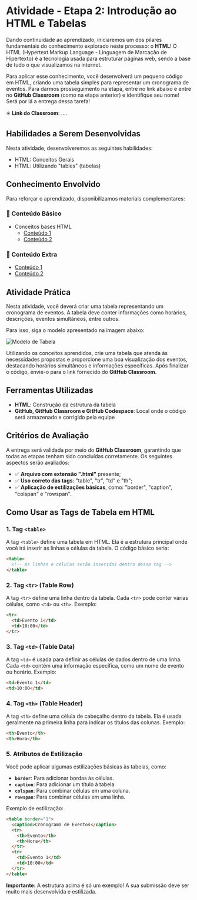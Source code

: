 
# Atividade - Etapa 2: Introdução ao HTML e Tabelas

Dando continuidade ao aprendizado, iniciaremos um dos pilares fundamentais do conhecimento explorado neste processo: o **HTML**! O HTML (Hypertext Markup Language - Linguagem de Marcação de Hipertexto) é a tecnologia usada para estruturar páginas web, sendo a base de tudo o que visualizamos na internet.

Para aplicar esse conhecimento, você desenvolverá um pequeno código em HTML, criando uma tabela simples para representar um cronograma de eventos. Para darmos prosseguimento na etapa, entre no link abaixo e entre no **GitHub Classroom** (como na etapa anterior) e identifique seu nome! Será por lá a entrega dessa tarefa!

✳️ **Link do Classroom**: ....

## Habilidades a Serem Desenvolvidas

Nesta atividade, desenvolveremos as seguintes habilidades:

- HTML: Conceitos Gerais
- HTML: Utilizando "tables" (tabelas)

## Conhecimento Envolvido

Para reforçar o aprendizado, disponibilizamos materiais complementares:

### 📌 Conteúdo Básico

- Conceitos bases HTML
  - [Conteúdo 1](#)
  - [Conteúdo 2](#)

### 📌 Conteúdo Extra

- [Conteúdo 1](#)
- [Conteúdo 2](#)

## Atividade Prática

Nesta atividade, você deverá criar uma tabela representando um cronograma de eventos. A tabela deve conter informações como horários, descrições, eventos simultâneos, entre outros.

Para isso, siga o modelo apresentado na imagem abaixo:

![Modelo de Tabela](image)

Utilizando os conceitos aprendidos, crie uma tabela que atenda às necessidades propostas e proporcione uma boa visualização dos eventos, destacando horários simultâneos e informações específicas. Após finalizar o código, envie-o para o link fornecido do **GitHub Classroom**.

## Ferramentas Utilizadas

- **HTML**: Construção da estrutura da tabela
- **GitHub, GitHub Classroom e GitHub Codespace**: Local onde o código será armazenado e corrigido pela equipe

## Critérios de Avaliação

A entrega será validada por meio do **GitHub Classroom**, garantindo que todas as etapas tenham sido concluídas corretamente. Os seguintes aspectos serão avaliados:

- ✅ **Arquivo com extensão ".html"** presente;
- ✅ **Uso correto das tags**: "table", "tr", "td" e "th";
- ✅ **Aplicação de estilizações básicas**, como: "border", "caption", "colspan" e "rowspan".

## Como Usar as Tags de Tabela em HTML

### 1. **Tag `<table>`**

A tag `<table>` define uma tabela em HTML. Ela é a estrutura principal onde você irá inserir as linhas e células da tabela. O código básico seria:

```html
<table>
  <!-- As linhas e células serão inseridas dentro dessa tag -->
</table>
```

### 2. **Tag `<tr>` (Table Row)**

A tag `<tr>` define uma linha dentro da tabela. Cada `<tr>` pode conter várias células, como `<td>` ou `<th>`. Exemplo:

```html
<tr>
  <td>Evento 1</td>
  <td>10:00</td>
</tr>
```

### 3. **Tag `<td>` (Table Data)**

A tag `<td>` é usada para definir as células de dados dentro de uma linha. Cada `<td>` contém uma informação específica, como um nome de evento ou horário. Exemplo:

```html
<td>Evento 1</td>
<td>10:00</td>
```

### 4. **Tag `<th>` (Table Header)**

A tag `<th>` define uma célula de cabeçalho dentro da tabela. Ela é usada geralmente na primeira linha para indicar os títulos das colunas. Exemplo:

```html
<th>Evento</th>
<th>Hora</th>
```

### 5. **Atributos de Estilização**

Você pode aplicar algumas estilizações básicas às tabelas, como:

- **`border`**: Para adicionar bordas às células.
- **`caption`**: Para adicionar um título à tabela.
- **`colspan`**: Para combinar células em uma coluna.
- **`rowspan`**: Para combinar células em uma linha.

Exemplo de estilização:

```html
<table border="1">
  <caption>Cronograma de Eventos</caption>
  <tr>
    <th>Evento</th>
    <th>Hora</th>
  </tr>
  <tr>
    <td>Evento 1</td>
    <td>10:00</td>
  </tr>
</table>
```
**Importante:** A estrutura acima é só um exemplo! A sua submissão deve ser muito mais desenvolvida e estilizada.

